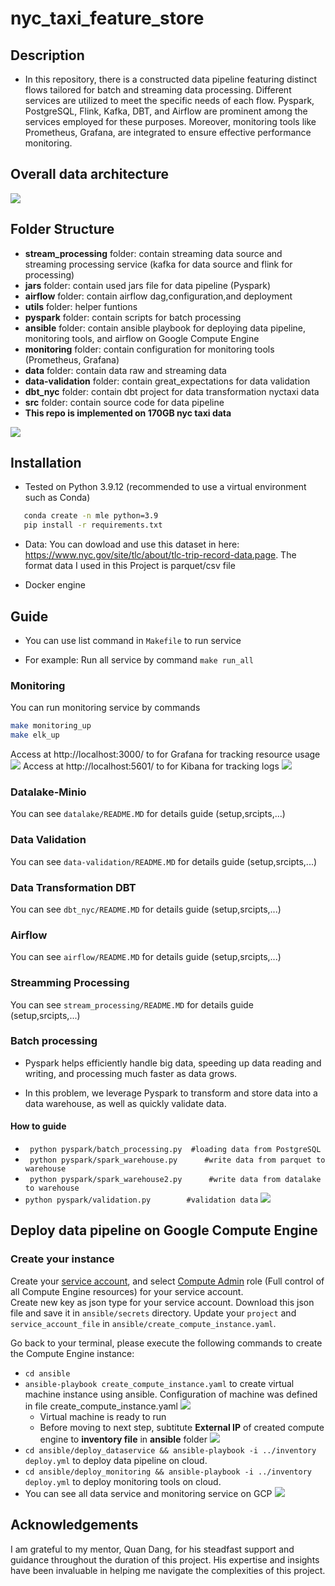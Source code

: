 # nyc_taxi_feature_store

## Description 

+ In this repository, there is a constructed data pipeline featuring distinct flows tailored for batch and streaming data processing. Different services are utilized to meet the specific needs of each flow. Pyspark, PostgreSQL, Flink, Kafka, DBT, and Airflow are prominent among the services employed for these purposes. Moreover, monitoring tools like Prometheus, Grafana, are integrated to ensure effective performance monitoring. 

## Overall data architecture

![](imgs/final1.png)


## Folder Structure
+ **stream_processing** folder: contain streaming data source and streaming processing service (kafka for data source and flink for processing)
+ **jars** folder: contain used jars file for data pipeline (Pyspark)
+ **airflow** folder: contain airflow dag,configuration,and deployment
+ **utils** folder: helper funtions
+ **pyspark** folder: contain scripts for batch processing
+ **ansible** folder: contain ansible playbook for deploying data pipeline, monitoring tools, and airflow on Google Compute Engine
+ **monitoring** folder: contain configuration for monitoring tools (Prometheus, Grafana)
+ **data** folder: contain data raw and streaming data
+ **data-validation** folder: contain great_expectations for data validation
+ **dbt_nyc** folder: contain dbt project for data transformation nyctaxi data
+ **src** folder: contain source code for data pipeline
+ **This repo is implemented on 170GB nyc taxi data**

![](imgs/data.png)
## Installation
+ Tested on Python 3.9.12 (recommended to use a virtual environment such as Conda)
 ```bash
    conda create -n mle python=3.9
    pip install -r requirements.txt
 ```

+ Data: You can dowload and use this dataset in here: https://www.nyc.gov/site/tlc/about/tlc-trip-record-data.page. The format data I used in this Project is parquet/csv file

+ Docker engine
## Guide

+ You can use list command in `Makefile` to run service

+ For example: Run all service by command ```make run_all```
 ### Monitoring 
 You can run monitoring service by commands 
 ``` bash
 make monitoring_up
 make elk_up
 ```
 Access at http://localhost:3000/ to for Grafana for tracking resource usage 
  ![](imgs/grafana.png)
Access at http://localhost:5601/ to for Kibana for tracking logs
  ![](imgs/kibana.png)
### Datalake-Minio
 You can see `datalake/README.MD` for details guide (setup,srcipts,...)
### Data Validation
 You can see `data-validation/README.MD` for details guide (setup,srcipts,...)
### Data Transformation DBT
 You can see `dbt_nyc/README.MD` for details guide (setup,srcipts,...)  
### Airflow
 You can see `airflow/README.MD` for details guide (setup,srcipts,...)
### Streamming Processing
 You can see `stream_processing/README.MD` for details guide (setup,srcipts,...)
### Batch processing

+ Pyspark helps efficiently handle big data, speeding up data reading and writing, and processing much faster as data grows.

+ In this problem, we leverage Pyspark to transform and store data into a data warehouse, as well as quickly validate data.
#### How to guide

+ ``` python pyspark/batch_processing.py  #loading data from PostgreSQL```  
+ ``` python pyspark/spark_warehouse.py      #write data from parquet to warehouse```
+ ``` python pyspark/spark_warehouse2.py      #write data from datalake to warehouse```
+ ``` python pyspark/validation.py        #validation data ```
![](imgs/monitoring_architecture.png)

 
## Deploy data pipeline on Google Compute Engine
### Create your instance
Create your [service account](https://console.cloud.google.com/), and select [Compute Admin](https://cloud.google.com/compute/docs/access/iam#compute.admin) role (Full control of all Compute Engine resources) for your service account.  
Create new key as json type for your service account. Download this json file and save it in `ansible/secrets` directory. Update your `project` and `service_account_file` in `ansible/create_compute_instance.yaml`.

Go back to your terminal, please execute the following commands to create the Compute Engine instance:
+ ```cd ansible```
+ ```ansible-playbook create_compute_instance.yaml``` to create virtual machine instance using ansible. Configuration of machine was defined in file create_compute_instance.yaml
![](imgs/gcp.png)
    + Virtual machine is ready to run
    + Before moving to next step, subtitute **External IP** of created compute engine to **inventory file** in **ansible** folder
![](imgs/gcp1.png) 
+ ```cd ansible/deploy_dataservice && ansible-playbook -i ../inventory deploy.yml``` to deploy data pipeline on cloud.
+ ```cd ansible/deploy_monitoring && ansible-playbook -i ../inventory deploy.yml``` to deploy monitoring tools on cloud.
+ You can see all data service and monitoring service on GCP 
![](imgs/gcp3.png) 
## Acknowledgements
I am grateful to my mentor, Quan Dang, for his steadfast support and guidance throughout the duration of this project. His expertise and insights have been invaluable in helping me navigate the complexities of this project. 
